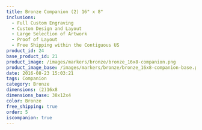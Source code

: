 ```yaml
---
title: Bronze Companion (2) 16" x 8"
inclusions:
  - Full Custom Engraving
  - Custom Design and Layout
  - Large Selection of Artwork
  - Proof of Layout
  - Free Shipping within the Contiguous US
product_id: 24
base_product_id: 21
product_image: /images/markers/bronze/bronze_16x8-companion.png
product_image_base: /images/markers/bronze/bronze_16x8-companion-base.png
date: 2016-08-23 15:03:21
tags: Companion
category: Bronze
dimensions: (2)16x8
dimensions_base: 38x12x4
color: Bronze
free_shipping: true
order: 5
iscompanion: true
---
```

